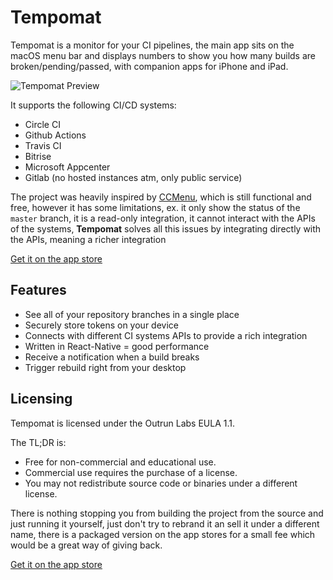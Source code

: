 # Tempomat

Tempomat is a monitor for your CI pipelines, the main app sits on the macOS menu bar and displays numbers to show you how many builds are broken/pending/passed, with companion apps for iPhone and iPad.

![Tempomat Preview](https://github.com/ospfranco/tempomat/blob/master/assets/SmallBanner.jpg?raw=true)

It supports the following CI/CD systems:
- Circle CI
- Github Actions
- Travis CI
- Bitrise
- Microsoft Appcenter
- Gitlab (no hosted instances atm, only public service)

The project was heavily inspired by [CCMenu](http://ccmenu.org), which is still functional and free, however it has some limitations, ex. it only show the status of the `master` branch, it is a read-only integration, it cannot interact with the APIs of the systems, **Tempomat** solves all this issues by integrating directly with the APIs, meaning a richer integration

[Get it on the app store](https://apps.apple.com/de/app/tempomat-ci-status-monitor/i`d1509296762?l=en)

## Features
- See all of your repository branches in a single place
- Securely store tokens on your device
- Connects with different CI systems APIs to provide a rich integration
- Written in React-Native = good performance
- Receive a notification when a build breaks
- Trigger rebuild right from your desktop

## Licensing
Tempomat is licensed under the Outrun Labs EULA 1.1.

The TL;DR is:

- Free for non-commercial and educational use.
- Commercial use requires the purchase of a license.
- You may not redistribute source code or binaries under a different license.

There is nothing stopping you from building the project from the source and just running it yourself, just don't try to rebrand it an sell it under a different name, there is a packaged version on the app stores for a small fee which would be a great way of giving back.

[Get it on the app store](https://apps.apple.com/de/app/tempomat-ci-status-monitor/i`d1509296762?l=en)
